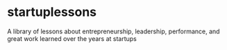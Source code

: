 # startuplessons
A library of lessons about entrepreneurship, leadership, performance, and great work learned over the years at startups 
